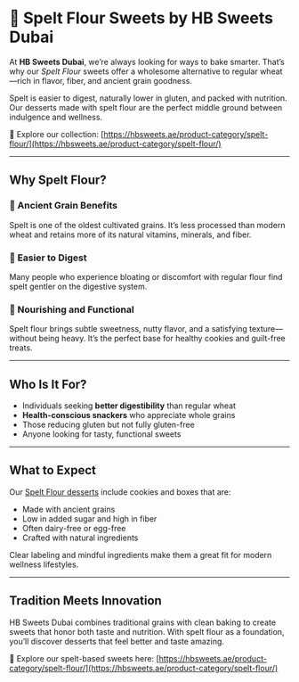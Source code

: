 # 🌾 Spelt Flour Sweets by HB Sweets Dubai

At **HB Sweets Dubai**, we’re always looking for ways to bake smarter. That’s why our *Spelt Flour* sweets offer a wholesome alternative to regular wheat—rich in flavor, fiber, and ancient grain goodness.

Spelt is easier to digest, naturally lower in gluten, and packed with nutrition. Our desserts made with spelt flour are the perfect middle ground between indulgence and wellness.

🛒 Explore our collection: [https://hbsweets.ae/product-category/spelt-flour/](https://hbsweets.ae/product-category/spelt-flour/)

---

## Why Spelt Flour?

### 🌿 Ancient Grain Benefits  
Spelt is one of the oldest cultivated grains. It’s less processed than modern wheat and retains more of its natural vitamins, minerals, and fiber.

### 🌾 Easier to Digest  
Many people who experience bloating or discomfort with regular flour find spelt gentler on the digestive system.

### 💪 Nourishing and Functional  
Spelt flour brings subtle sweetness, nutty flavor, and a satisfying texture—without being heavy. It’s the perfect base for healthy cookies and guilt-free treats.

---

## Who Is It For?

- Individuals seeking **better digestibility** than regular wheat  
- **Health-conscious snackers** who appreciate whole grains  
- Those reducing gluten but not fully gluten-free  
- Anyone looking for tasty, functional sweets

---

## What to Expect

Our [Spelt Flour desserts](https://hbsweets.ae/product-category/spelt-flour/) include cookies and boxes that are:
- Made with ancient grains  
- Low in added sugar and high in fiber  
- Often dairy-free or egg-free  
- Crafted with natural ingredients

Clear labeling and mindful ingredients make them a great fit for modern wellness lifestyles.

---

## Tradition Meets Innovation

HB Sweets Dubai combines traditional grains with clean baking to create sweets that honor both taste and nutrition. With spelt flour as a foundation, you’ll discover desserts that feel better and taste amazing.

🛒 Explore our spelt-based sweets here: [https://hbsweets.ae/product-category/spelt-flour/](https://hbsweets.ae/product-category/spelt-flour/)

